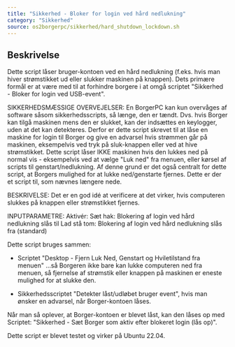 ```yaml
---
title: "Sikkerhed - Bloker for login ved hård nedlukning"
category: "Sikkerhed"
source: os2borgerpc/sikkerhed/hard_shutdown_lockdown.sh
---
```


## Beskrivelse
Dette script låser bruger-kontoen ved en hård nedlukning (f.eks. hvis man hiver strømstikket ud eller slukker maskinen på knappen).
Dets primære formål er at være med til at forhindre borgere i at omgå scriptet "Sikkerhed - Bloker for login ved USB-event".

SIKKERHEDSMÆSSIGE OVERVEJELSER:
En BorgerPC kan kun overvåges af software såsom sikkerhedsscripts, så længe, den er tændt.
Dvs. hvis Borger kan tilgå maskinen mens den er slukket, kan der indsættes en keylogger, uden at det kan detekteres.
Derfor er dette script skrevet til at låse en maskine for login til Borger og give en advarsel hvis strømmen går på maskinen, eksempelvis ved tryk på sluk-knappen eller ved at hive strømstikket.
Dette script låser IKKE maskinen hvis den lukkes ned på normal vis - eksempelvis ved at vælge "Luk ned" fra menuen, eller kørsel af scripts til genstart/nedlukning.
Af denne grund er det også centralt for dette script, at Borgers mulighed for at lukke ned/genstarte fjernes. Dette er der et script til, som nævnes længere nede.

BESKRIVELSE:
Det er en god idé at verificere at det virker, hvis computeren slukkes på knappen eller strømstikket fjernes.

INPUTPARAMETRE:
Aktivér:
  Sæt hak: Blokering af login ved hård nedlukning slås til
  Lad stå tom: Blokering af login ved hård nedlukning slås fra (standard)

Dette script bruges sammen:

- Scriptet "Desktop - Fjern Luk Ned, Genstart og Hviletilstand fra menuen"
...så Borgeren ikke bare kan lukke computeren ned fra menuen, så fjernelse af strømstik eller knappen på maskinen er eneste mulighed for at slukke den.

- Sikkerhedsscriptet "Detekter låst/udløbet bruger event", hvis man ønsker en advarsel, når Borger-kontoen låses.

Når man så oplever, at Borger-kontoen er blevet låst, kan den låses op med Scriptet:
"Sikkerhed - Sæt Borger som aktiv efter blokeret login (lås op)".

Dette script er blevet testet og virker på Ubuntu 22.04.